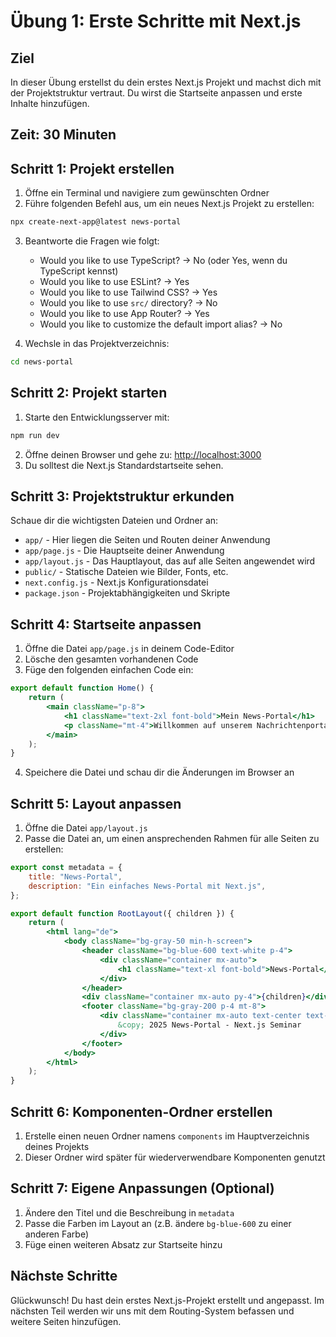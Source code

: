 # Übung 1: Erste Schritte mit Next.js

## Ziel

In dieser Übung erstellst du dein erstes Next.js Projekt und machst dich mit der Projektstruktur vertraut. Du wirst die Startseite anpassen und erste Inhalte hinzufügen.

## Zeit: 30 Minuten

## Schritt 1: Projekt erstellen

1. Öffne ein Terminal und navigiere zum gewünschten Ordner
2. Führe folgenden Befehl aus, um ein neues Next.js Projekt zu erstellen:

```bash
npx create-next-app@latest news-portal
```

3. Beantworte die Fragen wie folgt:

    - Would you like to use TypeScript? → No (oder Yes, wenn du TypeScript kennst)
    - Would you like to use ESLint? → Yes
    - Would you like to use Tailwind CSS? → Yes
    - Would you like to use `src/` directory? → No
    - Would you like to use App Router? → Yes
    - Would you like to customize the default import alias? → No

4. Wechsle in das Projektverzeichnis:

```bash
cd news-portal
```

## Schritt 2: Projekt starten

1. Starte den Entwicklungsserver mit:

```bash
npm run dev
```

2. Öffne deinen Browser und gehe zu: [http://localhost:3000](http://localhost:3000)
3. Du solltest die Next.js Standardstartseite sehen.

## Schritt 3: Projektstruktur erkunden

Schaue dir die wichtigsten Dateien und Ordner an:

- `app/` - Hier liegen die Seiten und Routen deiner Anwendung
- `app/page.js` - Die Hauptseite deiner Anwendung
- `app/layout.js` - Das Hauptlayout, das auf alle Seiten angewendet wird
- `public/` - Statische Dateien wie Bilder, Fonts, etc.
- `next.config.js` - Next.js Konfigurationsdatei
- `package.json` - Projektabhängigkeiten und Skripte

## Schritt 4: Startseite anpassen

1. Öffne die Datei `app/page.js` in deinem Code-Editor
2. Lösche den gesamten vorhandenen Code
3. Füge den folgenden einfachen Code ein:

```jsx
export default function Home() {
    return (
        <main className="p-8">
            <h1 className="text-2xl font-bold">Mein News-Portal</h1>
            <p className="mt-4">Willkommen auf unserem Nachrichtenportal!</p>
        </main>
    );
}
```

4. Speichere die Datei und schau dir die Änderungen im Browser an

## Schritt 5: Layout anpassen

1. Öffne die Datei `app/layout.js`
2. Passe die Datei an, um einen ansprechenden Rahmen für alle Seiten zu erstellen:

```jsx
export const metadata = {
    title: "News-Portal",
    description: "Ein einfaches News-Portal mit Next.js",
};

export default function RootLayout({ children }) {
    return (
        <html lang="de">
            <body className="bg-gray-50 min-h-screen">
                <header className="bg-blue-600 text-white p-4">
                    <div className="container mx-auto">
                        <h1 className="text-xl font-bold">News-Portal</h1>
                    </div>
                </header>
                <div className="container mx-auto py-4">{children}</div>
                <footer className="bg-gray-200 p-4 mt-8">
                    <div className="container mx-auto text-center text-gray-600">
                        &copy; 2025 News-Portal - Next.js Seminar
                    </div>
                </footer>
            </body>
        </html>
    );
}
```

## Schritt 6: Komponenten-Ordner erstellen

1. Erstelle einen neuen Ordner namens `components` im Hauptverzeichnis deines Projekts
2. Dieser Ordner wird später für wiederverwendbare Komponenten genutzt

## Schritt 7: Eigene Anpassungen (Optional)

1. Ändere den Titel und die Beschreibung in `metadata`
2. Passe die Farben im Layout an (z.B. ändere `bg-blue-600` zu einer anderen Farbe)
3. Füge einen weiteren Absatz zur Startseite hinzu

## Nächste Schritte

Glückwunsch! Du hast dein erstes Next.js-Projekt erstellt und angepasst. Im nächsten Teil werden wir uns mit dem Routing-System befassen und weitere Seiten hinzufügen.
